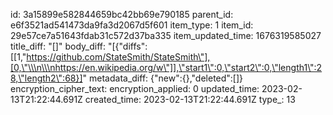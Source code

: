 id: 3a15899e582844659bc42bb69e790185
parent_id: e6f3521ad541473da9fa3d2067d5f601
item_type: 1
item_id: 29e57ce7a51643fdab31c572d37ba335
item_updated_time: 1676319585027
title_diff: "[]"
body_diff: "[{\"diffs\":[[1,\"https://github.com/StateSmith/StateSmith\"],[0,\"\\\n\\\nhttps://en.wikipedia.org/w\"]],\"start1\":0,\"start2\":0,\"length1\":28,\"length2\":68}]"
metadata_diff: {"new":{},"deleted":[]}
encryption_cipher_text: 
encryption_applied: 0
updated_time: 2023-02-13T21:22:44.691Z
created_time: 2023-02-13T21:22:44.691Z
type_: 13